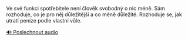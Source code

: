 
Ve své funkci spotřebitele není člověk svobodný o nic méně. Sám rozhoduje, co je pro něj důležitější a co méně důležité. Rozhoduje se, jak utratí peníze podle vlastní vůle.

[🔊 Poslechnout audio](/data/7-paragraphs/audio/chapter_58/para_002-Ve-sv-funkci-spotebitele-nen-lovk-svobodn-o.mp3)
